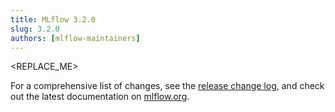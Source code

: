 ```yaml
---
title: MLflow 3.2.0
slug: 3.2.0
authors: [mlflow-maintainers]
---
```


<REPLACE_ME>

For a comprehensive list of changes, see the [release change log](https://github.com/mlflow/mlflow/releases/tag/v3.2.0), and check out the latest documentation on [mlflow.org](http://mlflow.org/).
